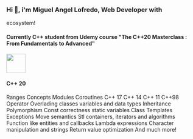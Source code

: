 ### Hi 👋, i'm Miguel Angel Lofredo, Web Developer with 
<i class="devicon-javascript-plain colored"></i>
ecosystem! 

####  Currently C++ student from Udemy course "The C++20 Masterclass : From Fundamentals to Advanced"

<img width="50" src="https://cdn.jsdelivr.net/gh/devicons/devicon@latest/icons/cplusplus/cplusplus-original.svg" />
          
#### C++ 20
Ranges
Concepts
Modules
Coroutines
C++ 17
C++ 14
C++ 11
C++98
Operator Overlading
classes
variables and data types
Inheritance
Polymorphism
Const correctness
static variables
Class Templates
Exceptions
Move semantics
Stl containers, iterators and algorithms
Function like entities and callbacks
Lambda expressions
Character manipulation and strings
Return value optimization
And much more!
